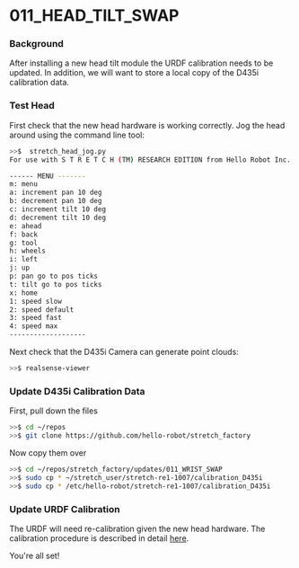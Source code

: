 # 011_HEAD_TILT_SWAP

### **Background**

After installing a new head tilt module the URDF calibration needs to be updated. In addition, we will want to store a local copy of the D435i calibration data.

### Test Head

First check that the new head hardware is working correctly. Jog the head around using the command line tool:

```bash
>>$  stretch_head_jog.py 
For use with S T R E T C H (TM) RESEARCH EDITION from Hello Robot Inc.

------ MENU -------
m: menu
a: increment pan 10 deg
b: decrement pan 10 deg
c: increment tilt 10 deg
d: decrement tilt 10 deg
e: ahead
f: back
g: tool
h: wheels
i: left
j: up
p: pan go to pos ticks
t: tilt go to pos ticks
x: home
1: speed slow
2: speed default
3: speed fast
4: speed max
-------------------

```

Next check that the D435i Camera can generate point clouds:

```bash
>>$ realsense-viewer
```

### Update D435i Calibration Data 

First, pull down the files

```bash
>>$ cd ~/repos
>>$ git clone https://github.com/hello-robot/stretch_factory
```

Now copy them over

```bash
>>$ cd ~/repos/stretch_factory/updates/011_WRIST_SWAP
>>$ sudo cp * ~/stretch_user/stretch-re1-1007/calibration_D435i
>>$ sudo cp * /etc/hello-robot/stretch-re1-1007/calibration_D435i
```

### Update URDF Calibration

The URDF will need re-calibration given the new head hardware. The calibration procedure is described in detail [here](https://github.com/hello-robot/stretch_ros/tree/master/stretch_calibration#calibrate-the-stretch-re1). 



You're all set!